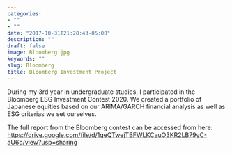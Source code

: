 ```yaml
---
categories:
- ""
- ""
date: "2017-10-31T21:28:43-05:00"
description: ""
draft: false
image: Bloomberg.jpg
keywords: ""
slug: Bloomberg
title: Bloomberg Investment Project
---
```


During my 3rd year in undergraduate studies, I participated in the Bloomberg ESG Investment Contest 2020. We created a portfolio of Japanese equities based on our ARIMA/GARCH financial analysis as well as ESG criterias we set ourselves. 

The full report from the Bloomberg contest can be accessed from here: 
https://drive.google.com/file/d/1qeQTwejTBFWLKCauO3KR2LB79yC-aU6o/view?usp=sharing